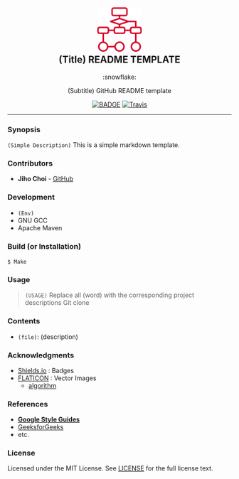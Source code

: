 <!--
	Author:
		Jiho Choi (https://github.com/jihochoi)
-->

<div class="header" align="center">
	<h2>
		<a href="https://github.com/JihoChoi/readme-template" title="(repository-name) readme-template">
			<img alt="" src="https://github.com/JihoChoi/readme-template/raw/master/assets/flow-chart.png" width="100px" height="100px" />
		</a>
		<br />
		(Title) README TEMPLATE
	</h2>
	:snowflake:<p align="center">(Subtitle) GitHub README template</p>

[![BADGE](https://img.shields.io/badge/LICENSE-MIT-blue.svg?longCache=true&style=flat-square)]() [![Travis](https://img.shields.io/badge/BUILD-Passing-green.svg?longCache=true&style=flat-square)]()
</div>

---

### Synopsis
`(Simple Description)`
This is a simple markdown template.


### Contributors
- **Jiho Choi** - [GitHub](https://github.com/jihochoi)


### Development
- `(Env)`
- GNU GCC
- Apache Maven


### Build (or Installation)
```
$ Make
```


### Usage
> `(USAGE)`
> Replace all (word) with the corresponding project descriptions
> Git clone


### Contents
- `(file)`: (description)


### Acknowledgments
- [Shields.io](https://shields.io/) : Badges
- [FLATICON](https://www.flaticon.com) : Vector Images
  - [algorithm](https://www.flaticon.com/free-icon/flow-chart_858164)


### References
- [**Google Style Guides**](https://google.github.io/styleguide/)
- [GeeksforGeeks](http://www.geeksforgeeks.org/fundamentals-of-algorithms/)
- etc.


### License
Licensed under the MIT License. See [LICENSE](LICENSE) for the full license text.
